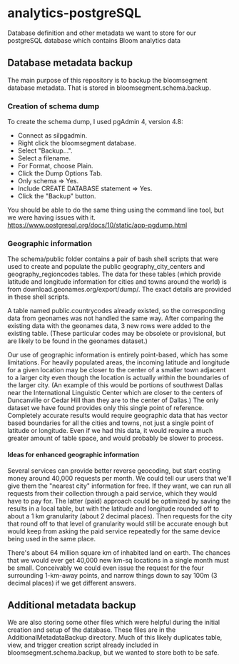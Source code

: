 # analytics-postgreSQL

Database definition and other metadata we want to store for our postgreSQL database which contains Bloom analytics data

## Database metadata backup

The main purpose of this repository is to backup the bloomsegment database metadata. That is stored in bloomsegment.schema.backup.

### Creation of schema dump

To create the schema dump, I used pgAdmin 4, version 4.8:

- Connect as silpgadmin.
- Right click the bloomsegment database.
- Select "Backup...".
- Select a filename.
- For Format, choose Plain.
- Click the Dump Options Tab.
- Only schema => Yes.
- Include CREATE DATABASE statement => Yes.
- Click the "Backup" button.

You should be able to do the same thing using the command line tool, but we were having issues with it.
https://www.postgresql.org/docs/10/static/app-pgdump.html

### Geographic information

The schema/public folder contains a pair of bash shell scripts that were used to create and populate the public geography_city_centers and geography_regioncodes tables. The data for these tables (which provide latitude and longitude information for cities and towns around the world) is from download.geonames.org/export/dump/. The exact details are provided in these shell scripts.

A table named public.countrycodes already existed, so the corresponding data from geonames was not handled the same way. After comparing the existing data with the geonames data, 3 new rows were added to the existing table. (These particular codes may be obsolete or provisional, but are likely to be found in the geonames dataset.)

Our use of geographic information is entirely point-based, which has some limitations. For heavily populated areas, the incoming latitude and longitude for a given location may be closer to the center of a smaller town adjacent to a larger city even though the location is actually within the boundaries of the larger city. (An example of this would be portions of southwest Dallas near the International Linguistic Center which are closer to the centers of Duncanville or Cedar Hill than they are to the center of Dallas.) The only dataset we have found provides only this single point of reference. Completely accurate results would require geographic data that has vector based boundaries for all the cities and towns, not just a single point of latitude or longitude. Even if we had this data, it would require a much greater amount of table space, and would probably be slower to process.

#### Ideas for enhanced geographic information

Several services can provide better reverse geocoding, but start costing money around 40,000 requests per month. We could tell our users that we'll give them the "nearest city" information for free. If they want, we can run all requests from their collection through a paid service, which they would have to pay for. The latter (paid) approach could be optimized by saving the results in a local table, but with the latitude and longitude rounded off to about a 1 km granularity (about 2 decimal places). Then requests for the city that round off to that level of granularity would still be accurate enough but would keep from asking the paid service repeatedly for the same device being used in the same place.

There's about 64 million square km of inhabited land on earth. The chances that we would ever get 40,000 new km-sq locations in a single month must be small. Conceivably we could even issue the request for the four surrounding 1-km-away points, and narrow things down to say 100m (3 decimal places) if we get different answers.

## Additional metadata backup

We are also storing some other files which were helpful during the initial creation and setup of the database. These files are in the AdditionalMetadataBackup directory. Much of this likely duplicates table, view, and trigger creation script already included in bloomsegment.schema.backup, but we wanted to store both to be safe.
